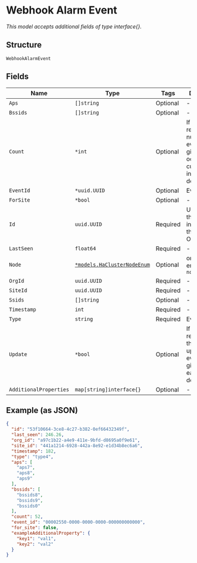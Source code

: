 
# Webhook Alarm Event

*This model accepts additional fields of type interface{}.*

## Structure

`WebhookAlarmEvent`

## Fields

| Name | Type | Tags | Description |
|  --- | --- | --- | --- |
| `Aps` | `[]string` | Optional | - |
| `Bssids` | `[]string` | Optional | - |
| `Count` | `*int` | Optional | If present, represents number of events of given type occurred in current interval, default=1 |
| `EventId` | `*uuid.UUID` | Optional | Event id |
| `ForSite` | `*bool` | Optional | - |
| `Id` | `uuid.UUID` | Required | Unique ID of the object instance in the Mist Organnization |
| `LastSeen` | `float64` | Required | - |
| `Node` | [`*models.HaClusterNodeEnum`](../../doc/models/ha-cluster-node-enum.md) | Optional | only for HA. enum: `node0`, `node1` |
| `OrgId` | `uuid.UUID` | Required | - |
| `SiteId` | `uuid.UUID` | Required | - |
| `Ssids` | `[]string` | Optional | - |
| `Timestamp` | `int` | Required | - |
| `Type` | `string` | Required | Event type |
| `Update` | `*bool` | Optional | If presents, represents that this is an update to event with given id sent earlier. default=false |
| `AdditionalProperties` | `map[string]interface{}` | Optional | - |

## Example (as JSON)

```json
{
  "id": "53f10664-3ce8-4c27-b382-0ef66432349f",
  "last_seen": 246.26,
  "org_id": "a97c1b22-a4e9-411e-9bfd-d8695a0f9e61",
  "site_id": "441a1214-6928-442a-8e92-e1d34b8ec6a6",
  "timestamp": 182,
  "type": "type4",
  "aps": [
    "aps7",
    "aps8",
    "aps9"
  ],
  "bssids": [
    "bssids8",
    "bssids9",
    "bssids0"
  ],
  "count": 52,
  "event_id": "00002550-0000-0000-0000-000000000000",
  "for_site": false,
  "exampleAdditionalProperty": {
    "key1": "val1",
    "key2": "val2"
  }
}
```

